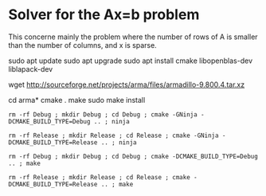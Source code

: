 # Solver for the Ax=b problem

This concerne mainly the problem where the number of rows of A is smaller than the number of columns, and x is sparse.

sudo apt update
sudo apt upgrade
sudo apt install cmake libopenblas-dev liblapack-dev

wget http://sourceforge.net/projects/arma/files/armadillo-9.800.4.tar.xz

cd arma*
cmake .
make
sudo make install


```
rm -rf Debug ; mkdir Debug ; cd Debug ; cmake -GNinja -DCMAKE_BUILD_TYPE=Debug .. ; ninja
```

```
rm -rf Release ; mkdir Release ; cd Release ; cmake -GNinja -DCMAKE_BUILD_TYPE=Release .. ; ninja
```

```
rm -rf Debug ; mkdir Debug ; cd Debug ; cmake -DCMAKE_BUILD_TYPE=Debug .. ; make
```

```
rm -rf Release ; mkdir Release ; cd Release ; cmake -DCMAKE_BUILD_TYPE=Release .. ; make
```
